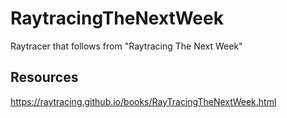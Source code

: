 # RaytracingTheNextWeek
Raytracer that follows from "Raytracing The Next Week"
## Resources
https://raytracing.github.io/books/RayTracingTheNextWeek.html
